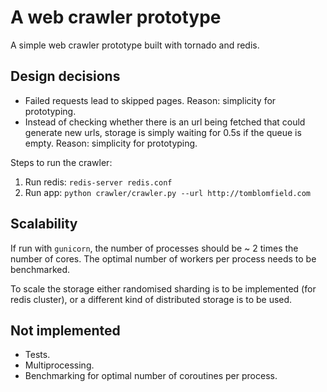 # A web crawler prototype
A simple web crawler prototype built with tornado and redis.

## Design decisions
* Failed requests lead to skipped pages. Reason: simplicity for prototyping.
* Instead of checking whether there is an url being fetched that could generate
new urls, storage is simply waiting for 0.5s if the queue is empty.
Reason: simplicity for prototyping.

Steps to run the crawler:
1. Run redis: `redis-server redis.conf`
2. Run app: `python crawler/crawler.py --url http://tomblomfield.com`

## Scalability
If run with `gunicorn`, the number of processes should be ~ 2 times the number
of cores. The optimal number of workers per process needs to be benchmarked.

To scale the storage either randomised sharding is to be implemented
(for redis cluster), or a different kind of distributed storage is to be used.

## Not implemented

* Tests.
* Multiprocessing.
* Benchmarking for optimal number of coroutines per process.
